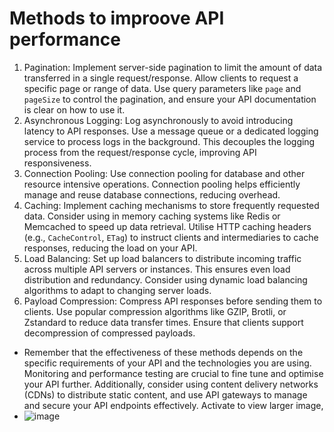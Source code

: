 # Methods to improove API performance
1. Pagination:
 Implement server-side pagination to limit the amount of data transferred in a single request/response. Allow clients to request a specific page or range of data.
 Use query parameters like `page` and `pageSize` to control the pagination, and ensure your API documentation is clear on how to use it.
2. Asynchronous Logging:
 Log asynchronously to avoid introducing latency to API responses. Use a message queue or a dedicated logging service to process logs in the background.
 This decouples the logging process from the request/response cycle, improving API responsiveness.
3. Connection Pooling:
 Use connection pooling for database and other resource intensive operations. Connection pooling helps efficiently manage and reuse database connections, reducing overhead.
4. Caching:
 Implement caching mechanisms to store frequently requested data. Consider using in memory caching systems like Redis or Memcached to speed up data retrieval.
 Utilise HTTP caching headers (e.g., `CacheControl`, `ETag`) to instruct clients and intermediaries to cache responses, reducing the load on your API.
5. Load Balancing:
 Set up load balancers to distribute incoming traffic across multiple API servers or instances. This ensures even load distribution and redundancy.
 Consider using dynamic load balancing algorithms to adapt to changing server loads.
6. Payload Compression:
 Compress API responses before sending them to clients. Use popular compression algorithms like GZIP, Brotli, or Zstandard to reduce data transfer times.
 Ensure that clients support decompression of compressed payloads.
* Remember that the effectiveness of these methods depends on the specific requirements of your API and the technologies you are using. Monitoring and performance testing are crucial to fine tune and optimise your API further. Additionally, consider using content delivery networks (CDNs) to distribute static content, and use API gateways to manage and secure your API endpoints effectively.
Activate to view larger image,
* ![image](https://github.com/sanjeevkomma/Spring-Boot/assets/7721150/4d03bd11-53e4-4433-b1a1-5f0806ebe503)
